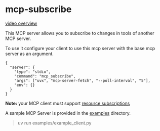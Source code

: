 # mcp-subscribe

[video overview](https://youtu.be/5jq3h3m-4tA?si=uN0jd614YabLz2S2)

This MCP server allows you to subscribe to changes in tools of another MCP server.

To use it configure your client to use this mcp server with the base mcp server as an argument.

```
{
  "server": {
    "type": "stdio",
    "command": "mcp_subscribe",
    "args": ["uvx", "mcp-server-fetch", "--poll-interval", "5"],
    "env": {}
  }
}
```

**Note:** your MCP client must support [resource subscriptions](https://modelcontextprotocol.io/docs/concepts/resources#content-changes)

A sample MCP Server is provided in the [examples](examples) directory.

> uv run examples/example_client.py
